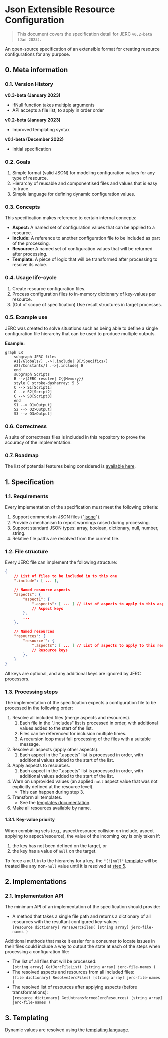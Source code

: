# Json Extensible Resource Configuration
>This document covers the specification detail for JERC `v0.2-beta (Jan 2023)`.

An open-source specification of an extensible format for creating resource configurations for any purpose.

## 0. Meta information

### 0.1. Version History
**v0.3-beta (January 2023)**
* IfNull function takes multiple arguments
* API accepts a file list, to apply in order order

**v0.2-beta (January 2023)**
* Improved templating syntax

**v0.1-beta (December 2022)**
* Initial specification

### 0.2. Goals
1. Simple format (valid JSON) for modeling configuration values for any type of resource.
2. Hierarchy of reusable and componentised files and values that is easy to trace.
3. Simple language for defining dynamic configuration values.

### 0.3. Concepts
This specification makes reference to certain internal concepts:
* **Aspect:** A named set of configuration values that can be applied to a resource.
* **Include:** A reference to another configuration file to be included as part of the processing.
* **Resource:** A named set of configuration values that will be returned after processing.
* **Template:** A piece of logic that will be transformed after processing to resolve its value.

### 0.4. Usage life-cycle
1. Create resource configuration files.
2. Process configuration files to in-memory dictionary of key-values per resource.
3. (Out of scope of specification) Use result structures in target processes.

### 0.5. Example use
JERC was created to solve situations such as being able to define a single configuration file hierarchy that can be used to produce multiple outputs.

**Example:**
```mermaid
graph LR
    subgraph JERC files
    A1[/Globals/] .->|.include| B[/Specifics/]
    A2[/Constants/] .->|.include| B
    end
    subgraph Scripts
    B -->|JERC resolve| C{{Memory}}
    style C stroke-dasharray: 5 5
    C --> S1[Script1]
    C --> S2[Script2]
    C --> S3[Script3]
    end
    S1 --> O1>Output]
    S2 --> O2>Output]
    S3 --> O3>Output]
```

### 0.6. Correctness
A suite of correctness files is included in this repository to prove the accuracy of the implementation.

### 0.7. Roadmap
The list of potential features being considered is [available here](future.md).

## 1. Specification
### 1.1. Requirements
Every implementation of the specification must meet the following criteria:
1. Support comments in JSON files ("[jsonc](https://code.visualstudio.com/docs/languages/json#_json-with-comments)").
2. Provide a mechanism to report warnings raised during processing.
3. Support standard JSON types: array, boolean, dictionary, null, number, string.
4. Relative file paths are resolved from the current file.

### 1.2. File structure
Every JERC file can implement the following structure:
```json
{
    // List of files to be included in to this one
    ".include": [ ... ],

    // Named resource aspects
    "aspects": {
        "aspect1": {
            ".aspects": [ ... ] // List of aspects to apply to this aspect
            // Aspect keys
        },
        ...
    },

    // Named resources
    "resources": {
        "resource`": {
            ".aspects": [ ... ] // List of aspects to apply to this resource
            // Resource keys
        },
    }
}
```

All keys are optional, and any additional keys are ignored by JERC processors.

### 1.3. Processing steps
The implementation of the specification expects a configuration file to be processed in the following order:
1. Resolve all included files (merge aspects and resources).
   1. Each file in the ".includes" list is processed in order, with additional values added to the start of the list.
   2. Files can be referenced for inclusion multiple times.
   3. A recursion loop must fail processing of the files with a suitable message.
2. Resolve all aspects (apply other aspects).
   1. Each aspect in the ".aspects" list is processed in order, with additional values added to the start of the list.
3. Apply aspects to resources.
   1. Each aspect in the ".aspects" list is processed in order, with additional values added to the start of the list.
4. Warn on unprovided values (an applied `null` aspect value that was not explicitly defined at the resource level).
   - This can happen during step 3.
5. Transform all templates.
    - See the [templates documentation](templates.md).
6. Make all resources available by name.

#### 1.3.1. Key-value priority
When combining sets (e.g., aspect/resource collision on include, aspect applying to aspect/resource), the value of the incoming key is only taken if:
1. the key has not been defined on the target, or
2. the key has a value of `null` on the target.

To force a `null` in to the hierarchy for a key, the `"{!}null"` [template](templates.md) will be treated like any non-`null` value until it is resolved at [step 5](#processing-steps).

## 2. Implementations
### 2.1. Implementation API
The minimum API of an implementation of the specification should provide:
* A method that takes a single file path and returns a dictionary of all resources with the resultant configured key-values:  
  `[resource dictionary] ParseJercFiles( [string array] jerc-file-names )`

Additional methods that make it easier for a consumer to locate issues in their files could include a way to output the state at each of the steps when processing a configuration file:
* The list of all files that will be processed:  
  `[string array] GetJercFileList( [string array] jerc-file-names )`
* The resolved aspects and resources from all included files:  
  `[file dictionary] ResolveJercFiles( [string array] jerc-file-names )`
* The resolved list of resources after applying aspects (before transformations):  
  `[resource dictionary] GetUntransformedJercResources( [string array] jerc-file-names )`

## 3. Templating
Dynamic values are resolved using the [templating language](templates.md).